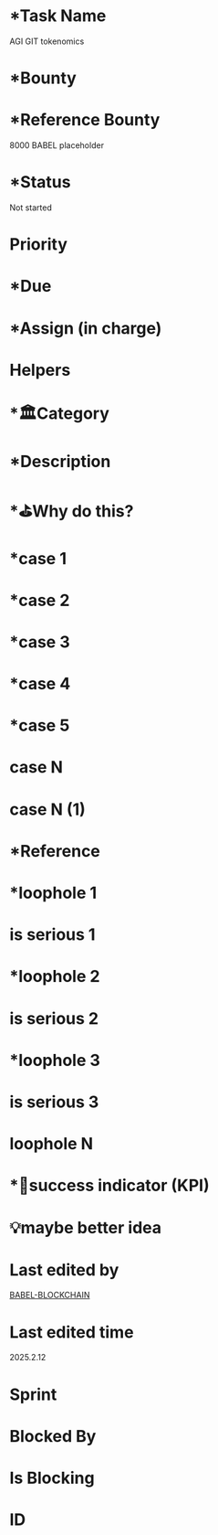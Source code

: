 # \*Task Name

AGI GIT tokenomics

# \*Bounty

# \*Reference Bounty

8000 BABEL placeholder

# \*Status

Not started

# Priority

# \*Due

# \*Assign (in charge)

# Helpers

# \*🏛Category

# \*Description

# \*⛳️Why do this?

# \*case 1

# \*case 2

# \*case 3

# \*case 4

# \*case 5

# case N

# case N (1)

# \*Reference

# \*loophole 1

# is serious 1

# \*loophole 2

# is serious 2

# \*loophole 3

# is serious 3

# loophole N

# \*🎯success indicator (KPI)

# 💡maybe better idea

# Last edited by

[BABEL-BLOCKCHAIN](https://github.com/BABEL-BLOCKCHAIN)

# Last edited time

2025.2.12

# Sprint

# Blocked By

# Is Blocking

# ID
